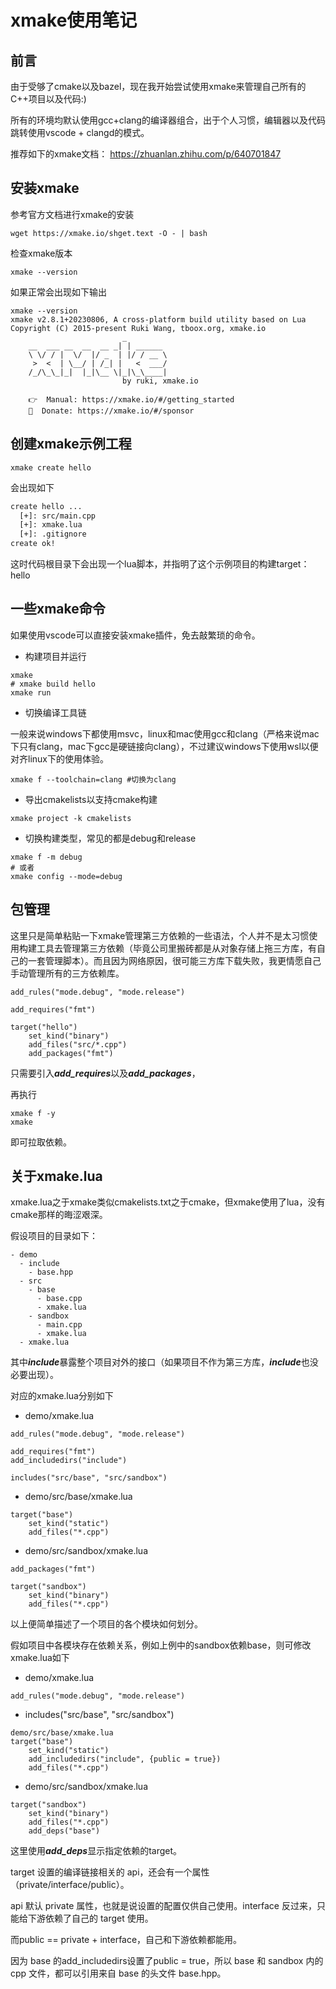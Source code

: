 # xmake使用笔记

## 前言

由于受够了cmake以及bazel，现在我开始尝试使用xmake来管理自己所有的C++项目以及代码:)

所有的环境均默认使用gcc+clang的编译器组合，出于个人习惯，编辑器以及代码跳转使用vscode + clangd的模式。

推荐如下的xmake文档：
https://zhuanlan.zhihu.com/p/640701847

## 安装xmake

参考官方文档进行xmake的安装

```
wget https://xmake.io/shget.text -O - | bash
```

检查xmake版本

```
xmake --version
```

如果正常会出现如下输出

```
xmake --version
xmake v2.8.1+20230806, A cross-platform build utility based on Lua
Copyright (C) 2015-present Ruki Wang, tboox.org, xmake.io
                         _
    __  ___ __  __  __ _| | ______
    \ \/ / |  \/  |/ _  | |/ / __ \
     >  <  | \__/ | /_| |   <  ___/
    /_/\_\_|_|  |_|\__ \|_|\_\____|
                         by ruki, xmake.io
    
    👉  Manual: https://xmake.io/#/getting_started
    🙏  Donate: https://xmake.io/#/sponsor
```

## 创建xmake示例工程

```
xmake create hello
```

会出现如下

```bash
create hello ...
  [+]: src/main.cpp
  [+]: xmake.lua
  [+]: .gitignore
create ok!
```

这时代码根目录下会出现一个lua脚本，并指明了这个示例项目的构建target：hello

## 一些xmake命令

如果使用vscode可以直接安装xmake插件，免去敲繁琐的命令。

* 构建项目并运行
```
xmake
# xmake build hello
xmake run
```

* 切换编译工具链

一般来说windows下都使用msvc，linux和mac使用gcc和clang（严格来说mac下只有clang，mac下gcc是硬链接向clang），不过建议windows下使用wsl以便对齐linux下的使用体验。

```
xmake f --toolchain=clang #切换为clang
```

* 导出cmakelists以支持cmake构建
  
```
xmake project -k cmakelists
```

* 切换构建类型，常见的都是debug和release

```
xmake f -m debug
# 或者
xmake config --mode=debug
```

## 包管理

这里只是简单粘贴一下xmake管理第三方依赖的一些语法，个人并不是太习惯使用构建工具去管理第三方依赖（毕竟公司里搬砖都是从对象存储上拖三方库，有自己的一套管理脚本）。而且因为网络原因，很可能三方库下载失败，我更情愿自己手动管理所有的三方依赖库。

```
add_rules("mode.debug", "mode.release")

add_requires("fmt")

target("hello")
    set_kind("binary")
    add_files("src/*.cpp")
    add_packages("fmt")
```

只需要引入***add_requires***以及***add_packages***，

再执行

```
xmake f -y
xmake
```

即可拉取依赖。

## 关于xmake.lua

xmake.lua之于xmake类似cmakelists.txt之于cmake，但xmake使用了lua，没有cmake那样的晦涩艰深。

假设项目的目录如下：

```
- demo
  - include
    - base.hpp
  - src
    - base
      - base.cpp
      - xmake.lua
    - sandbox
      - main.cpp
      - xmake.lua
  - xmake.lua
```

其中***include***暴露整个项目对外的接口（如果项目不作为第三方库，***include***也没必要出现）。

对应的xmake.lua分别如下

* demo/xmake.lua

```
add_rules("mode.debug", "mode.release")

add_requires("fmt")
add_includedirs("include")

includes("src/base", "src/sandbox")
```

* demo/src/base/xmake.lua

```
target("base")
    set_kind("static")
    add_files("*.cpp")
```

* demo/src/sandbox/xmake.lua

```
add_packages("fmt")

target("sandbox")
    set_kind("binary")
    add_files("*.cpp")
```

以上便简单描述了一个项目的各个模块如何划分。

假如项目中各模块存在依赖关系，例如上例中的sandbox依赖base，则可修改xmake.lua如下

* demo/xmake.lua

```
add_rules("mode.debug", "mode.release")
```

* includes("src/base", "src/sandbox")

```
demo/src/base/xmake.lua
target("base")
    set_kind("static")
    add_includedirs("include", {public = true})
    add_files("*.cpp")
```

* demo/src/sandbox/xmake.lua

```
target("sandbox")
    set_kind("binary")
    add_files("*.cpp")
    add_deps("base")
```

这里使用***add_deps***显示指定依赖的target。

target 设置的编译链接相关的 api，还会有一个属性（private/interface/public）。

api 默认 private 属性，也就是说设置的配置仅供自己使用。interface 反过来，只能给下游依赖了自己的 target 使用。

而public == private + interface，自己和下游依赖都能用。

因为 base 的add_includedirs设置了public = true，所以 base 和 sandbox 内的 cpp 文件，都可以引用来自 base 的头文件 base.hpp。